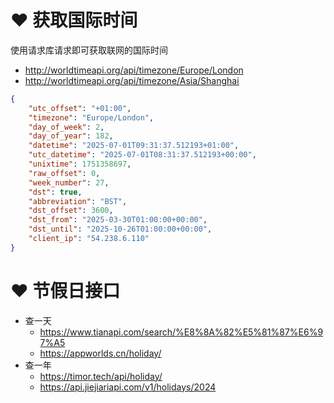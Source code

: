 # ❤️ 获取国际时间
使用请求库请求即可获取联网的国际时间
- http://worldtimeapi.org/api/timezone/Europe/London
- http://worldtimeapi.org/api/timezone/Asia/Shanghai

```json
{
    "utc_offset": "+01:00",
    "timezone": "Europe/London",
    "day_of_week": 2,
    "day_of_year": 182,
    "datetime": "2025-07-01T09:31:37.512193+01:00",
    "utc_datetime": "2025-07-01T08:31:37.512193+00:00",
    "unixtime": 1751358697,
    "raw_offset": 0,
    "week_number": 27,
    "dst": true,
    "abbreviation": "BST",
    "dst_offset": 3600,
    "dst_from": "2025-03-30T01:00:00+00:00",
    "dst_until": "2025-10-26T01:00:00+00:00",
    "client_ip": "54.238.6.110"
}
```

# ❤️ 节假日接口
- 查一天
	- https://www.tianapi.com/search/%E8%8A%82%E5%81%87%E6%97%A5
	- https://appworlds.cn/holiday/
- 查一年
	- https://timor.tech/api/holiday/
	- https://api.jiejiariapi.com/v1/holidays/2024


